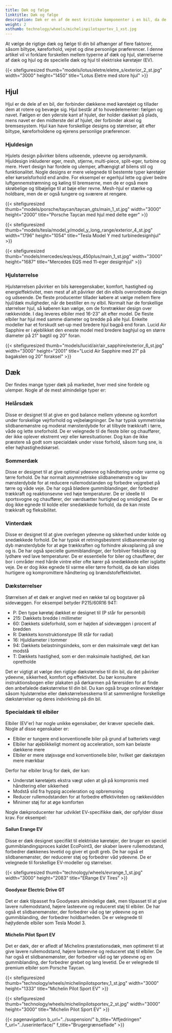 ```yaml
---
title: Dæk og fælge
linktitle: Dæk og fælge
description: Dæk er en af ​​de mest kritiske komponenter i en bil, da de påvirker ydeevne, sikkerhed, komfort og effektivitet.
weight: 2
xsthumb: technology/wheels/michelinpilotsportev_1_xst.jpg
---
```

<!-- markdownlint-disable MD033 -->
At vælge de rigtige dæk og fælge til din bil afhænger af flere faktorer, såsom biltype, køreforhold, vejret og dine personlige præferencer. I denne artikel vil vi forklare forskellen mellem typerne af dæk og hjul, størrelserne af dæk og hjul og de specielle dæk og hjul til elektriske køretøjer (EV).

{{< sitefiguresized thumb="models/lotus/eletre/eletre_s/exterior_2_st.jpg" width="3000" height="1450" title="Lotus Eletre med store hjul" >}}


## Hjul

Hjul er de dele af en bil, der forbinder dækkene med køretøjet og tillader dem at rotere og bevæge sig. Hjul består af to hovedelementer: fælgen og navet. Fælgen er den yderste kant af hjulet, der holder dækket på plads, mens navet er den midterste del af hjulet, der forbinder aksel og bremsesystem. Hjul kan have forskellige designs og størrelser, alt efter biltype, køreforholdene og ejerens personlige præferencer.

### Hjuldesign

Hjulets design påvirker bilens udseende, ydeevne og aerodynamik. Hjuldesign inkluderer eger, mesh, stjerne, multi-piece, split-eger, turbine og mere. Hvert design har fordele og ulemper, afhængigt af bilens stil og funktionalitet. Nogle designs er mere velegnede til bestemte typer køretøjer eller kørselsforhold end andre. For eksempel er egerhjul lette og giver bedre luftgennemstrømning og køling til bremserne, men de er også mere skrøbelige og tilbøjelige til at bøje eller revne. Mesh-hjul er stærke og holdbare, men de er også tungere og sværere at rengøre.

{{< sitefiguresized thumb="models/porsche/taycan/taycan_gts/main_1_st.jpg" width="3000" height="2000" title="Porsche Taycan med hjul med delte eger" >}}

{{< sitefiguresized thumb="models/tesla/model_y/model_y_long_range/exterior_4_st.jpg" width="1796" height="1054" title="Tesla Model Y med turbinedesignhjul" >}}

{{< sitefiguresized thumb="models/mercedes/eqs/eqs_450plus/main_1_st.jpg" width="3000" height="1687" title="Mercedes EQS med 11-eger designhjul" >}}

### Hjulstørrelse

Hjulstørrelsen påvirker en bils køreegenskaber, komfort, hastighed og energieffektivitet, men mest af alt påvirker det din elbils overordnede design og udseende.
De fleste producenter tillader købere at vælge mellem flere hjul/dæk muligheder, når de bestiller en ny elbil. Normalt har de forskellige størrelser hjul, så køberen kan vælge, om de foretrækker design over rækkevidde.
I dag leveres elbiler med 16-23" alt efter model.
De fleste elbiler har hjul med samme diameter og bredde på alle hjul. Enkelte modeller har et forskudt set-up med bredere hjul bagpå end foran.
Lucid Air Sapphire er i øjeblikket den eneste model med bredere baghjul og en større diameter på 21" bagtil og 20" foran.

{{< sitefiguresized thumb="models/lucid/air/air_sapphire/exterior_6_st.jpg" width="3000" height="2001" title="Lucid Air Sapphire med 21\" på bagakslen og 20\" foraksel" >}}
## Dæk

Der findes mange typer dæk på markedet, hver med sine fordele og ulemper. Nogle af de mest almindelige typer er:

### Helårsdæk

Disse er designet til at give en god balance mellem ydeevne og komfort under forskellige vejrforhold og vejbelægninger. De har typisk symmetriske slidbanemønstre og moderat mønsterdybde for at tilbyde trækkraft i tørre, våde og lette sneforhold. De er velegnede til de fleste biler og chauffører, der ikke oplever ekstremt vejr eller køresituationer. Dog kan de ikke præstere så godt som specialdæk under visse forhold, såsom tung sne, is eller højhastighedskørsel.

### Sommerdæk

Disse er designet til at give optimal ydeevne og håndtering under varme og tørre forhold. De har normalt asymmetriske slidbanemønstre og lav mønsterdybde for at reducere rullemodstanden og forbedre vejgrebet på tørre og våde veje. De har også blødere gummiblandinger, der forbedrer trækkraft og reaktionsevne ved høje temperaturer. De er ideelle til sportsvogne og chauffører, der værdsætter hurtighed og smidighed. De er dog ikke egnede til kolde eller snedækkede forhold, da de kan miste trækkraft og fleksibilitet.

### Vinterdæk

Disse er designet til at give overlegen ydeevne og sikkerhed under kolde og snedækkede forhold. De har typisk et retningsbestemt slidbanemønster og dyb mønsterdybde for at øge trækkraften og forhindre akvaplaning på sne og is. De har også specielle gummiblandinger, der forbliver fleksible og lydhøre ved lave temperaturer. De er essentielle for biler og chauffører, der bor i områder med hårde vintre eller ofte kører på snedækkede eller isglatte veje. De er dog ikke egnede til varme eller tørre forhold, da de kan slides hurtigere og kompromittere håndtering og brændstofeffektivitet.
### Dækstørrelser

Størrelsen af ​​et dæk er angivet med en række tal og bogstaver på sidevæggen. For eksempel betyder P215/60R16 94T:

- P: Den type køretøj dækket er designet til (P står for personbil)
- 215: Dækkets bredde i millimeter
- 60: Dækkets sideforhold, som er højden af ​​sidevæggen i procent af bredden
- R: Dækkets konstruktionstype (R står for radial)
- 16: Hjuldiameter i tommer
- 94: Dækkets belastningsindeks, som er den maksimale vægt det kan modstå
- T: Dækkets hastighed, som er den maksimale hastighed, det kan opretholde

Det er vigtigt at vælge den rigtige dækstørrelse til din bil, da det påvirker ydeevne, sikkerhed, komfort og effektivitet. Du bør konsultere instruktionsbogen eller plakaten på dørkarmen på førersiden for at finde den anbefalede dækstørrelse til din bil. Du kan også bruge onlineværktøjer såsom hjulstørrelse eller dækstørrelsesskema til at sammenligne forskellige dækstørrelser og deres indvirkning på din bil.
### Specialdæk til elbiler

Elbiler (EV'er) har nogle unikke egenskaber, der kræver specielle dæk. Nogle af disse egenskaber er:

- Elbiler er tungere end konventionelle biler på grund af batteriets vægt
- Elbiler har øjeblikkeligt moment og acceleration, som kan belaste dækkene mere
- Elbiler er mere støjsvage end konventionelle biler, hvilket gør dækstøjen mere mærkbar

Derfor har elbiler brug for dæk, der kan:

- Understøt køretøjets ekstra vægt uden at gå på kompromis med håndtering eller sikkerhed
- Modstå slid fra hyppig acceleration og opbremsning
- Reducer rullemodstanden for at forbedre effektiviteten og rækkevidden
- Minimer støj for at øge komforten

Nogle dækproducenter har udviklet EV-specifikke dæk, der opfylder disse krav. For eksempel:

#### Sailun Erange EV

Disse er dæk designet specifikt til elektriske køretøjer, der bruger en speciel gummiblandingsproces kaldet EcoPoint3, der skaber lavere rullemodstand, forbedrer dækkenes levetid og giver et godt greb. De har også et slidbanemønster, der reducerer støj og forbedrer våd ydeevne. De er velegnede til forskellige EV-modeller og størrelser.

{{< sitefiguresized thumb="technology/wheels/evrange_1_st.jpg" width="3000" height="2083" title="ERange EV Tires" >}}

#### Goodyear Electric Drive GT

Det er dæk tilpasset fra Goodyears almindelige dæk, men tilpasset til at give lavere rullemodstand, højere lasteevne og reduceret støj til elbiler. De har også et slidbanemønster, der forbedrer våd og tør ydeevne og en gummiblanding, der forbedrer holdbarheden. De er velegnede til højtydende elbiler som Tesla Model 3.

#### Michelin Pilot Sport EV

Det er dæk, der er afledt af Michelins præstationsdæk, men optimeret til at give lavere rullemodstand, højere lasteevne og reduceret støj til elbiler. De har også et slidbanemønster, der forbedrer våd og tør ydeevne og en gummiblanding, der forbedrer grebet og lang levetid. De er velegnede til premium elbiler som Porsche Taycan.

{{< sitefiguresized thumb="technology/wheels/michelinpilotsportev_1_st.jpg" width="3000" height="1333" title="Michelin Pilot Sport EV" >}}

{{< sitefiguresized thumb="technology/wheels/michelinpilotsportev_2_st.jpg" width="3000" height="3000" title="Michelin Pilot Sport EV" >}}

{{< pagenavigation b_url="../suspension/" b_title="Affjedringen" f_url="../userinterface/" f_title="Brugergrænseflade" >}}